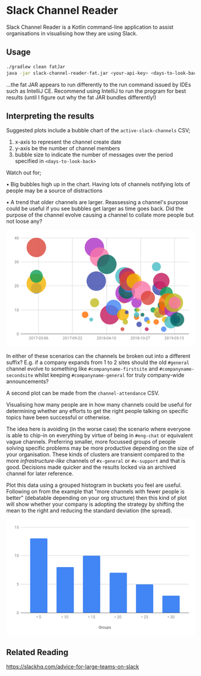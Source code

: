 # Slack Channel Reader

Slack Channel Reader is a Kotlin command-line application to assist organisations in visualising how they are using Slack.

## Usage

```bash
./gradlew clean fatJar
java -jar slack-channel-reader-fat.jar <your-api-key> <days-to-look-back>
```
...the fat JAR appears to run differently to the run command issued by IDEs such as IntelliJ CE. Recommend using IntelliJ to run the program for best results (until I figure out why the fat JAR bundles differently!)

## Interpreting the results

Suggested plots include a bubble chart of the `active-slack-channels` CSV;
 
1. x-axis to represent the channel create date
2. y-axis be the number of channel members
3. bubble size to indicate the number of messages over the period specified in `<days-to-look-back>`

Watch out for;

• Big bubbles high up in the chart. Having lots of channels notifying lots of people may be a source of distractions

• A trend that older channels are larger. Reassessing a channel's purpose could be useful if you see bubbles get larger as time goes back. Did the purpose of the channel evolve causing a channel to collate more people but not loose any?

![Bubble Chart](/docs/images/bubble-example.png)

In either of these scenarios can the channels be broken out into a different suffix? E.g. if a company expands from 1 to 2 sites should the old `#general` channel evolve to something like `#companyname-firstsite` and `#companyname-secondsite` whilst keeping `#companyname-general` for truly company-wide announcements?

A second plot can be made from the `channel-attendance` CSV.

Visualising how many people are in how many channels could be useful for determining whether any efforts to get the right people talking on specific topics have been successful or otherwise.

The idea here is avoiding (in the worse case) the scenario where everyone is able to chip-in on everything by virtue of being in `#eng-chat` or equivalent vague channels. Preferring smaller, more focussed groups of people solving specific problems may be more productive depending on the size of your organisation. These kinds of clusters are transient compared to the more _infrastructure-like_ channels of `#x-general` or `#x-support` and that is good. Decisions made quicker and the results locked via an archived channel for later reference.

Plot this data using a grouped histogram in buckets you feel are useful. Following on from the example that "more channels with fewer people is better" (debatable depending on your org structure) then this kind of plot will show whether your company is adopting the strategy by shifting the mean to the right and reducing the standard deviation (the spread).

![Histogram Chart](/docs/images/histogram-grouped.png)

## Related Reading
https://slackhq.com/advice-for-large-teams-on-slack
